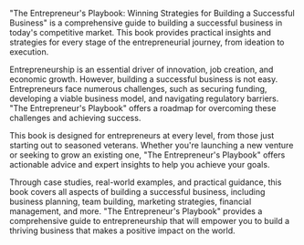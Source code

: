 "The Entrepreneur's Playbook: Winning Strategies for Building a Successful Business" is a comprehensive guide to building a successful business in today's competitive market. This book provides practical insights and strategies for every stage of the entrepreneurial journey, from ideation to execution.

Entrepreneurship is an essential driver of innovation, job creation, and economic growth. However, building a successful business is not easy. Entrepreneurs face numerous challenges, such as securing funding, developing a viable business model, and navigating regulatory barriers. "The Entrepreneur's Playbook" offers a roadmap for overcoming these challenges and achieving success.

This book is designed for entrepreneurs at every level, from those just starting out to seasoned veterans. Whether you're launching a new venture or seeking to grow an existing one, "The Entrepreneur's Playbook" offers actionable advice and expert insights to help you achieve your goals.

Through case studies, real-world examples, and practical guidance, this book covers all aspects of building a successful business, including business planning, team building, marketing strategies, financial management, and more. "The Entrepreneur's Playbook" provides a comprehensive guide to entrepreneurship that will empower you to build a thriving business that makes a positive impact on the world.
